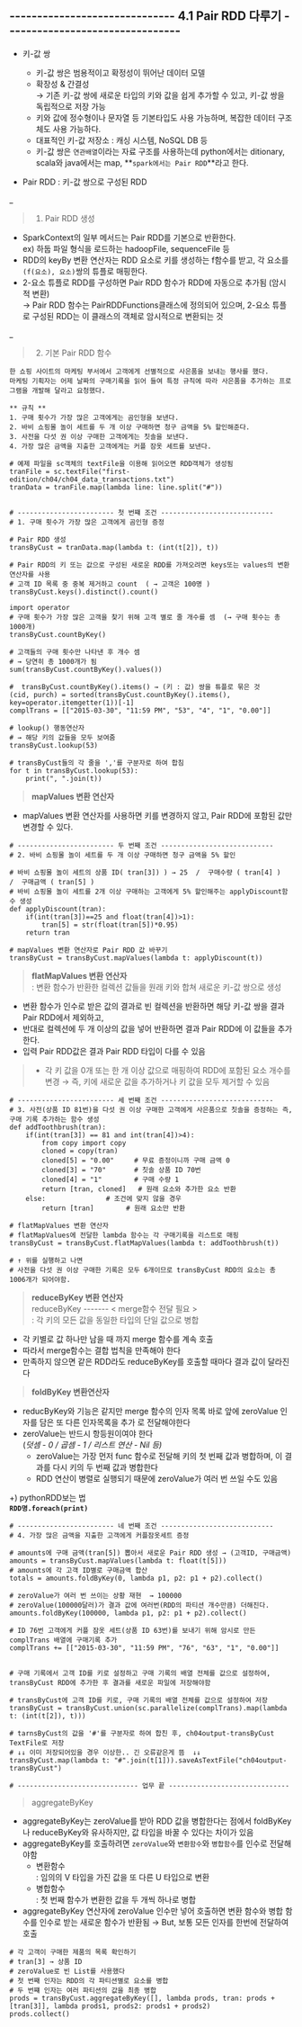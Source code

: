 ##  ------------------------------ 4.1 Pair RDD 다루기 --------------------------------
* 키-값 쌍
  - 키-값 쌍은 범용적이고 확정성이 뛰어난 데이터 모델
  - 확장성 & 간결성   
  → 기존 키-값 쌍에 새로운 타입의 키와 값을 쉽게 추가할 수 있고, 키-값 쌍을 독립적으로 저장 가능
  - 키와 값에 정수형이나 문자열 등 기본타입도 사용 가능하며, 복잡한 데이터 구조체도 사용 가능하다.
  - 대표적인 키-값 저장소 : 캐싱 시스템, NoSQL DB 등 
  - 키-값 쌍은 `연관배열`이라는 자료 구조를 사용하는데  python에서는 ditionary, scala와 java에서는 map, **`spark에서는 Pair RDD`**라고 한다.

* Pair RDD 
: 키-값 쌍으로 구성된 RDD  

_   
> 1. Pair RDD 생성
- SparkContext의 일부 메서드는 Pair RDD를 기본으로 반환한다.   
ex) 하둡 파일 형식을 로드하는 hadoopFile, sequenceFile 등
- RDD의 keyBy 변환 연산자는 RDD 요소로 키를 생성하는 f함수를 받고, 각 요소를 `(f(요소), 요소)`쌍의 튜플로 매핑한다.
- 2-요소 튜플로 RDD를 구성하면 Pair RDD 함수가 RDD에 자동으로 추가됨 (암시적 변환)  
  → Pair RDD 함수는 PairRDDFunctions클래스에 정의되어 있으며, 2-요소 튜플로 구성된 RDD는 이 클래스의 객체로 암시적으로 변환되는 것   

_  
> 2. 기본 Pair RDD 함수  

```
한 쇼핑 사이트의 마케팅 부서에서 고객에게 선별적으로 사은품을 보내는 행사를 했다.   
마케팅 기획자는 어제 날짜의 구매기록을 읽어 들여 특정 규칙에 따라 사은품을 추가하는 프로그램을 개발해 달라고 요청했다.

** 규칙 ** 
1. 구매 횟수가 가장 많은 고객에게는 곰인형을 보낸다. 
2. 바비 쇼핑몰 놀이 세트를 두 개 이상 구매하면 청구 금액을 5% 할인해준다.  
3. 사전을 다섯 권 이상 구매한 고객에게는 칫솔을 보낸다.
4. 가장 많은 금액을 지출한 고객에게는 커플 잠옷 세트를 보낸다.  
```
```
# 예제 파일을 sc객체의 textFile을 이용해 읽어오면 RDD객체가 생성됨
tranFile = sc.textFile("first-edition/ch04/ch04_data_transactions.txt") 
tranData = tranFile.map(lambda line: line.split("#"))


# ------------------------ 첫 번쨰 조건 ----------------------------
# 1. 구매 횟수가 가장 많은 고객에게 곰인형 증정

# Pair RDD 생성
transByCust = tranData.map(lambda t: (int(t[2]), t))

# Pair RDD의 키 또는 값으로 구성된 새로운 RDD를 가져오려면 keys또는 values의 변환 연산자를 사용
# 고객 ID 목록 중 중복 제거하고 count  ( → 고객은 100명 )
transByCust.keys().distinct().count()

import operator
# 구매 횟수가 가장 많은 고객을 찾기 위해 고객 별로 줄 개수를 셈  (→ 구매 횟수는 총 1000개)
transByCust.countByKey()

# 고객들의 구매 횟수만 나타낸 후 개수 셈 
# → 당연히 총 1000개가 됨
sum(transByCust.countByKey().values())

#  transByCust.countByKey().items() → (키 : 값) 쌍을 튜플로 묶은 것
(cid, purch) = sorted(transByCust.countByKey().items(), key=operator.itemgetter(1))[-1]
complTrans = [["2015-03-30", "11:59 PM", "53", "4", "1", "0.00"]]

# lookup() 행동연산자 
# → 해당 키의 값들을 모두 보여줌
transByCust.lookup(53)

# transByCust들의 각 줄을 ','를 구분자로 하여 합침
for t in transByCust.lookup(53):
    print(", ".join(t))
```
> **mapValues 변환 연산자**
* mapValues 변환 연산자를 사용하면 키를 변경하지 않고, Pair RDD에 포함된 값만 변경할 수 있다.

```
# ------------------------ 두 번째 조건 ----------------------------
# 2. 바비 쇼핑몰 놀이 세트를 두 개 이상 구매하면 청구 금액을 5% 할인

# 바비 쇼핑몰 놀이 세트의 상품 ID( tran[3]) ) → 25  /  구매수량 ( tran[4] )  /  구매금액 ( tran[5] )
# 바비 쇼핑몰 놀이 세트를 2개 이상 구매하는 고객에게 5% 할인해주는 applyDiscount함수 생성
def applyDiscount(tran):
    if(int(tran[3])==25 and float(tran[4])>1):
        tran[5] = str(float(tran[5])*0.95)
    return tran

# mapValues 변환 연산자로 Pair RDD 값 바꾸기
transByCust = transByCust.mapValues(lambda t: applyDiscount(t))
```
> **flatMapValues 변환 연산자**  
: 변환 함수가 반환한 컬렉션 값들을 원래 키와 합쳐 새로운 키-값 쌍으로 생성  
- 변환 함수가 인수로 받은 값의 결과로 빈 컬렉션을 반환하면 해당 키-값 쌍을 결과 Pair RDD에서 제외하고, 
- 반대로 컬렉션에 두 개 이상의 값을 넣어 반환하면 결과 Pair RDD에 이 값들을 추가한다. 
- 입력 Pair RDD값은 결과 Pair RDD 타입이 다를 수 있음
>
>- 각 키 값을 0개 또는 한 개 이상 값으로 매핑하여 RDD에 포함된 요소 개수를 변경
  →  즉, 키에 새로운 값을 추가하거나 키 값을 모두 제거할 수 있음

```
# ------------------------ 세 번째 조건 ----------------------------
# 3. 사전(상품 ID 81번)을 다섯 권 이상 구매한 고객에게 사은품으로 칫솔을 증정하는 즉, 구매 기록 추가하는 함수 생성
def addToothbrush(tran):
    if(int(tran[3]) == 81 and int(tran[4])>4):
        from copy import copy
        cloned = copy(tran)
        cloned[5] = "0.00"     # 무료 증정이니까 구매 금액 0
        cloned[3] = "70"       # 칫솔 상품 ID 70번 
        cloned[4] = "1"        # 구매 수량 1
        return [tran, cloned]   # 원래 요소와 추가한 요소 반환
    else:               # 조건에 맞지 않을 경우
        return [tran]        # 원래 요소만 반환

# flatMapValues 변환 연산자
# flatMapValues에 전달한 lambda 함수는 각 구매기록을 리스트로 매핑
transByCust = transByCust.flatMapValues(lambda t: addToothbrush(t))

# ↑ 위를 실행하고 나면 
# 사전을 다섯 권 이상 구매한 기록은 모두 6개이므로 transByCust RDD의 요소는 총 1006개가 되어야함. 
```
> **reduceByKey 변환 연산자**   
reduceByKey ------- < merge함수 전달 필요 >   
: 각 키의 모든 값을 동일한 타입의 단일 값으로 병합
- 각 키별로 값 하나만 남을 때 까지 merge 함수를 계속 호출
- 따라서 merge함수는 결합 법칙을 만족해야 한다 
- 만족하지 않으면 같은 RDD라도 reduceByKey를 호출할 때마다 결과 값이 달라진다

> **foldByKey 변환연산자** 
- reducByKey와 기능은 같지만 merge 함수의 인자 목록 바로 앞에 zeroValue 인자를 담은 또 다른 인자목록을 추가 로 전달해야한다 
- zeroValue는 반드시 항등원이여야 한다   
  (*덧셈 - 0 / 곱셈 - 1 / 리스트 연산 - Nil 등)*
  - zeroValue는 가장 먼저 func 함수로 전달해 키의 첫 번째 값과 병합하며, 이 결과를 다시 키의 두 번째 값과 병합한다
  - RDD 연산이 병렬로 실행되기 때문에 zeroValue가 여러 번 쓰일 수도 있음

+) pythonRDD보는 법   
**`RDD명.foreach(print)`**

```
# ------------------------ 네 번째 조건 ----------------------------
# 4. 가장 많은 금액을 지출한 고객에게 커플잠옷세트 증정

# amounts에 구매 금액(tran[5]) 뽑아서 새로운 Pair RDD 생성 → (고객ID, 구매금액)
amounts = transByCust.mapValues(lambda t: float(t[5]))
# amounts에 각 고객 ID별로 구매금액 합산
totals = amounts.foldByKey(0, lambda p1, p2: p1 + p2).collect()

# zeroValue가 여러 번 쓰이는 상황 재현  → 100000
# zeroValue(100000달러)가 결과 값에 여러번(RDD의 파티션 개수만큼) 더해진다.
amounts.foldByKey(100000, lambda p1, p2: p1 + p2).collect()

# ID 76번 고객에게 커플 잠옷 세트(상품 ID 63번)를 보내기 위해 암시로 만든 complTrans 배열에 구매기록 추가
complTrans += [["2015-03-30", "11:59 PM", "76", "63", "1", "0.00"]]


# 구매 기록에서 고객 ID를 키로 설정하고 구매 기록의 배열 전체를 값으로 설정하여, transByCust RDD에 추가한 후 결과를 새로운 파일에 저장해야함

# transByCust에 고객 ID를 키로, 구매 기록의 배열 전체를 값으로 설정하여 저장
transByCust = transByCust.union(sc.parallelize(complTrans).map(lambda t: (int(t[2]), t)))

# tarnsByCust의 값을 '#'를 구분자로 하여 합친 후, ch04output-transByCust TextFile로 저장
# ↓↓ 이미 저장되어있을 경우 이상한.. 긴 오류같은게 뜸  ↓↓
transByCust.map(lambda t: "#".join(t[1])).saveAsTextFile("ch04output-transByCust")

# ------------------------------ 업무 끝 ------------------------------
```
> aggregateByKey 
- aggregateByKey는 zeroValue를 받아 RDD 값을 병합한다는 점에서 foldByKey나 reduceByKey와 유사하지만, 값 타입을 바꿀 수 있다는 차이가 있음
- aggregateByKey를 호출하려면 `zeroValue`와 `변환함수`와 `병합함수`를 인수로 전달해야함
  - 변환함수   
    : 임의의 V 타입을 가진 값을 또 다른 U 타입으로 변환 
  - 병합함수   
    : 첫 번째 함수가 변환한 값을 두 개씩 하나로 병합
- aggregateByKey 연산자에 zeroValue 인수만 넣어 호출하면 변환 함수와 병합 함수를 인수로 받는 새로운 함수가 반환됨 → But, 보통 모든 인자를 한번에 전달하여 호출 


```
# 각 고객이 구매한 제품의 목록 확인하기
# tran[3] → 상품 ID 
# zeroValue로 빈 List를 사용했다
# 첫 번째 인자는 RDD의 각 파티션별로 요소를 병합
# 두 번쨰 인자는 여러 파티션의 값을 최종 병합
prods = transByCust.aggregateByKey([], lambda prods, tran: prods + [tran[3]], lambda prods1, prods2: prods1 + prods2)
prods.collect()
```


